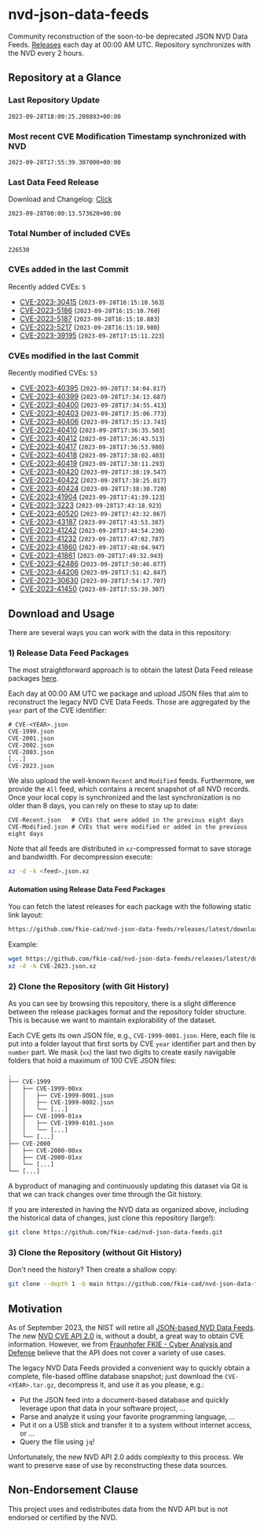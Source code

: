 # nvd-json-data-feeds

Community reconstruction of the soon-to-be deprecated JSON NVD Data Feeds. 
[Releases](https://github.com/fkie-cad/nvd-json-data-feeds/releases/latest) each day at 00:00 AM UTC.
Repository synchronizes with the NVD every 2 hours.

## Repository at a Glance

### Last Repository Update

```plain
2023-09-28T18:00:25.208893+00:00
```

### Most recent CVE Modification Timestamp synchronized with NVD

```plain
2023-09-28T17:55:39.307000+00:00
```

### Last Data Feed Release

Download and Changelog: [Click](https://github.com/fkie-cad/nvd-json-data-feeds/releases/latest)

```plain
2023-09-28T00:00:13.573620+00:00
```

### Total Number of included CVEs

```plain
226530
```

### CVEs added in the last Commit

Recently added CVEs: `5`

* [CVE-2023-30415](CVE-2023/CVE-2023-304xx/CVE-2023-30415.json) (`2023-09-28T16:15:10.563`)
* [CVE-2023-5186](CVE-2023/CVE-2023-51xx/CVE-2023-5186.json) (`2023-09-28T16:15:10.760`)
* [CVE-2023-5187](CVE-2023/CVE-2023-51xx/CVE-2023-5187.json) (`2023-09-28T16:15:10.883`)
* [CVE-2023-5217](CVE-2023/CVE-2023-52xx/CVE-2023-5217.json) (`2023-09-28T16:15:10.980`)
* [CVE-2023-39195](CVE-2023/CVE-2023-391xx/CVE-2023-39195.json) (`2023-09-28T17:15:11.223`)


### CVEs modified in the last Commit

Recently modified CVEs: `53`

* [CVE-2023-40395](CVE-2023/CVE-2023-403xx/CVE-2023-40395.json) (`2023-09-28T17:34:04.817`)
* [CVE-2023-40399](CVE-2023/CVE-2023-403xx/CVE-2023-40399.json) (`2023-09-28T17:34:13.687`)
* [CVE-2023-40400](CVE-2023/CVE-2023-404xx/CVE-2023-40400.json) (`2023-09-28T17:34:55.413`)
* [CVE-2023-40403](CVE-2023/CVE-2023-404xx/CVE-2023-40403.json) (`2023-09-28T17:35:06.773`)
* [CVE-2023-40406](CVE-2023/CVE-2023-404xx/CVE-2023-40406.json) (`2023-09-28T17:35:13.743`)
* [CVE-2023-40410](CVE-2023/CVE-2023-404xx/CVE-2023-40410.json) (`2023-09-28T17:36:35.503`)
* [CVE-2023-40412](CVE-2023/CVE-2023-404xx/CVE-2023-40412.json) (`2023-09-28T17:36:43.513`)
* [CVE-2023-40417](CVE-2023/CVE-2023-404xx/CVE-2023-40417.json) (`2023-09-28T17:36:53.980`)
* [CVE-2023-40418](CVE-2023/CVE-2023-404xx/CVE-2023-40418.json) (`2023-09-28T17:38:02.403`)
* [CVE-2023-40419](CVE-2023/CVE-2023-404xx/CVE-2023-40419.json) (`2023-09-28T17:38:11.293`)
* [CVE-2023-40420](CVE-2023/CVE-2023-404xx/CVE-2023-40420.json) (`2023-09-28T17:38:19.547`)
* [CVE-2023-40422](CVE-2023/CVE-2023-404xx/CVE-2023-40422.json) (`2023-09-28T17:38:25.017`)
* [CVE-2023-40424](CVE-2023/CVE-2023-404xx/CVE-2023-40424.json) (`2023-09-28T17:38:30.720`)
* [CVE-2023-41904](CVE-2023/CVE-2023-419xx/CVE-2023-41904.json) (`2023-09-28T17:41:39.123`)
* [CVE-2023-3223](CVE-2023/CVE-2023-32xx/CVE-2023-3223.json) (`2023-09-28T17:43:18.923`)
* [CVE-2023-40520](CVE-2023/CVE-2023-405xx/CVE-2023-40520.json) (`2023-09-28T17:43:32.067`)
* [CVE-2023-43187](CVE-2023/CVE-2023-431xx/CVE-2023-43187.json) (`2023-09-28T17:43:53.387`)
* [CVE-2023-41242](CVE-2023/CVE-2023-412xx/CVE-2023-41242.json) (`2023-09-28T17:44:54.230`)
* [CVE-2023-41232](CVE-2023/CVE-2023-412xx/CVE-2023-41232.json) (`2023-09-28T17:47:02.787`)
* [CVE-2023-41860](CVE-2023/CVE-2023-418xx/CVE-2023-41860.json) (`2023-09-28T17:48:04.947`)
* [CVE-2023-41861](CVE-2023/CVE-2023-418xx/CVE-2023-41861.json) (`2023-09-28T17:49:32.943`)
* [CVE-2023-42486](CVE-2023/CVE-2023-424xx/CVE-2023-42486.json) (`2023-09-28T17:50:46.877`)
* [CVE-2023-44206](CVE-2023/CVE-2023-442xx/CVE-2023-44206.json) (`2023-09-28T17:51:42.847`)
* [CVE-2023-30630](CVE-2023/CVE-2023-306xx/CVE-2023-30630.json) (`2023-09-28T17:54:17.707`)
* [CVE-2023-41450](CVE-2023/CVE-2023-414xx/CVE-2023-41450.json) (`2023-09-28T17:55:39.307`)


## Download and Usage

There are several ways you can work with the data in this repository:

### 1) Release Data Feed Packages

The most straightforward approach is to obtain the latest Data Feed release packages [here](https://github.com/fkie-cad/nvd-json-data-feeds/releases/latest).

Each day at 00:00 AM UTC we package and upload JSON files that aim to reconstruct the legacy NVD CVE Data Feeds.
Those are aggregated by the `year` part of the CVE identifier:

```
# CVE-<YEAR>.json
CVE-1999.json
CVE-2001.json
CVE-2002.json
CVE-2003.json
[...]
CVE-2023.json
```

We also upload the well-known `Recent` and `Modified` feeds.
Furthermore, we provide the `All` feed, which contains a recent snapshot of all NVD records.
Once your local copy is synchronized and the last synchronization is no older than 8 days, you can rely on these to stay up to date:

```plain
CVE-Recent.json   # CVEs that were added in the previous eight days
CVE-Modified.json # CVEs that were modified or added in the previous eight days
```

Note that all feeds are distributed in `xz`-compressed format to save storage and bandwidth.
For decompression execute:

```sh
xz -d -k <feed>.json.xz
```


#### Automation using Release Data Feed Packages

You can fetch the latest releases for each package with the following static link layout:

```sh
https://github.com/fkie-cad/nvd-json-data-feeds/releases/latest/download/CVE-<YEAR>.json.xz
```

Example:

```sh
wget https://github.com/fkie-cad/nvd-json-data-feeds/releases/latest/download/CVE-2023.json.xz
xz -d -k CVE-2023.json.xz
```

### 2) Clone the Repository (with Git History)

As you can see by browsing this repository, there is a slight difference between the release packages format and the repository folder structure.
This is because we want to maintain explorability of the dataset.

Each CVE gets its own JSON file, e.g., `CVE-1999-0001.json`.
Here, each file is put into a folder layout that first sorts by CVE `year` identifier part and then by `number` part.
We mask (`xx`) the last two digits to create easily navigable folders that hold a maximum of 100 CVE JSON files:

```plain
.
├── CVE-1999
│   ├── CVE-1999-00xx
│   │   ├── CVE-1999-0001.json
│   │   ├── CVE-1999-0002.json
│   │   └── [...]
│   ├── CVE-1999-01xx
│   │   ├── CVE-1999-0101.json
│   │   └── [...]
│   └── [...]
├── CVE-2000
│   ├── CVE-2000-00xx
│   ├── CVE-2000-01xx
│   └── [...]
└── [...]
```

A byproduct of managing and continuously updating this dataset via Git is that we can track changes over time through the Git history.

If you are interested in having the NVD data as organized above, including the historical data of changes, just clone this repository (large!):

```sh
git clone https://github.com/fkie-cad/nvd-json-data-feeds.git
```

### 3) Clone the Repository (without Git History)

Don't need the history? Then create a shallow copy:

```sh
git clone --depth 1 -b main https://github.com/fkie-cad/nvd-json-data-feeds.git
```

## Motivation

As of September 2023, the NIST will retire all [JSON-based NVD Data Feeds](https://nvd.nist.gov/vuln/data-feeds#divRetirementBanner-1).
The new [NVD CVE API 2.0](https://nvd.nist.gov/developers/vulnerabilities) is, without a doubt, a great way to obtain CVE information.
However, we from [Fraunhofer FKIE - Cyber Analysis and Defense](https://www.fkie.fraunhofer.de/en/departments/cad.html) believe that the API does not cover a variety of use cases.

The legacy NVD Data Feeds provided a convenient way to quickly obtain a complete, file-based offline database snapshot; just download the `CVE-<YEAR>.tar.gz`, decompress it, and use it as you please, e.g.:

* Put the JSON feed into a document-based database and quickly leverage upon that data in your software project, ...
* Parse and analyze it using your favorite programming language, ...
* Put it on a USB stick and transfer it to a system without internet access, or ...
* Query the file using `jq`!

Unfortunately, the new NVD API 2.0 adds complexity to this process.
We want to preserve ease of use by reconstructing these data sources.

## Non-Endorsement Clause

This project uses and redistributes data from the NVD API but is not endorsed or certified by the NVD.